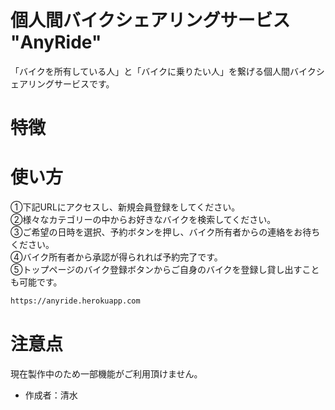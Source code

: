 # 個人間バイクシェアリングサービス "AnyRide"

「バイクを所有している人」と「バイクに乗りたい人」を繋げる個人間バイクシェアリングサービスです。  

# 特徴



# 使い方

①下記URLにアクセスし、新規会員登録をしてください。  
②様々なカテゴリーの中からお好きなバイクを検索してください。  
③ご希望の日時を選択、予約ボタンを押し、バイク所有者からの連絡をお待ちください。  
④バイク所有者から承認が得られれば予約完了です。  
⑤トップページのバイク登録ボタンからご自身のバイクを登録し貸し出すことも可能です。  

```bash
https://anyride.herokuapp.com
```

# 注意点

現在製作中のため一部機能がご利用頂けません。  

* 作成者：清水
